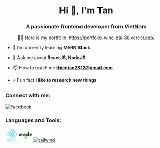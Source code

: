 <h1 align="center">Hi 👋, I'm Tan</h1>
<h3 align="center">A passionate frontend developer from VietNam</h3>

<p align="center">👨‍💻 Here is my portfolio: <a href="https://portfolio-wine-psi-88.vercel.app/" target="_blank">https://portfolio-wine-psi-88.vercel.app/</a></p>

- 🌱 I’m currently learning **MERN Stack**

- 💬 Ask me about **ReactJS, NodeJS**

- 📫 How to reach me **thientan2812@gmail.com**

- ⚡ Fun fact **I like to research new things**

<h3 align="left">Connect with me:</h3>
<p align="left">
  <a href="https://www.facebook.com/thientan2528/" target="blank">
    <img align="center" src="https://raw.githubusercontent.com/rahuldkjain/github-profile-readme-generator/master/src/images/icons/Social/facebook.svg" alt="Facebook" height="30" width="40" />
  </a>
</p>

<h3 align="left">Languages and Tools:</h3>
<p align="left">
  <a href="https://reactjs.org/" target="_blank" rel="noreferrer">
    <img src="https://raw.githubusercontent.com/devicons/devicon/master/icons/react/react-original-wordmark.svg" alt="react" width="40" height="40"/>
  </a>
  <a href="https://nodejs.org" target="_blank" rel="noreferrer">
    <img src="https://raw.githubusercontent.com/devicons/devicon/master/icons/nodejs/nodejs-original-wordmark.svg" alt="nodejs" width="40" height="40"/>
  </a>
  <a href="https://tailwindcss.com/" target="_blank" rel="noreferrer">
    <img src="https://www.vectorlogo.zone/logos/tailwindcss/tailwindcss-icon.svg" alt="tailwind" width="40" height="40"/>
  </a>
</p>
